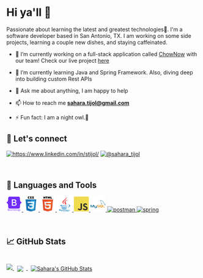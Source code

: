 <h1 align="left">Hi ya'll 👋</h1>
<p align="left">Passionate about learning the latest and greatest technologies🌱. I'm a software developer based in San Antonio, TX. I am working on some side projects, learning a couple new dishes, and staying caffeinated.</p>

- 🔭 I’m currently working on a full-stack application called [ChowNow](https://github.com/chow-now/capstone) with our team! Check our live project [here](https://chownow.xyz/)

- 🌱 I’m currently learning Java and Spring Framework. Also, diving deep into building custom Rest APIs

- 💬 Ask me about anything, I am happy to help

- 📫 How to reach me **sahara.tijol@gmail.com**

- ⚡ Fun fact: I am a night owl.🦉

## 	🔗 Let's connect
<p align="left">
<a href="https://linkedin.com/in/https://www.linkedin.com/in/stijol/" target="blank"><img align="center" src="https://cdn.jsdelivr.net/npm/simple-icons@3.0.1/icons/linkedin.svg" alt="https://www.linkedin.com/in/stijol/" height="30" width="40" /></a>
<a href="https://www.hackerrank.com/@sahara_tijol" target="blank"><img align="center" src="https://cdn.jsdelivr.net/npm/simple-icons@3.0.1/icons/hackerrank.svg" alt="@sahara_tijol" height="30" width="40" /></a>
</p>
<br>


## 💼 Languages and Tools
<p align="left"> <a href="https://getbootstrap.com" target="_blank"> <img src="https://raw.githubusercontent.com/devicons/devicon/master/icons/bootstrap/bootstrap-plain-wordmark.svg" alt="bootstrap" width="40" height="40"/> </a> <a href="https://www.w3schools.com/css/" target="_blank"> <img src="https://raw.githubusercontent.com/devicons/devicon/master/icons/css3/css3-original-wordmark.svg" alt="css3" width="40" height="40"/> </a> <a href="https://www.w3.org/html/" target="_blank"> <img src="https://raw.githubusercontent.com/devicons/devicon/master/icons/html5/html5-original-wordmark.svg" alt="html5" width="40" height="40"/> </a> <a href="https://www.java.com" target="_blank"> <img src="https://raw.githubusercontent.com/devicons/devicon/master/icons/java/java-original.svg" alt="java" width="40" height="40"/> </a> <a href="https://developer.mozilla.org/en-US/docs/Web/JavaScript" target="_blank"> <img src="https://raw.githubusercontent.com/devicons/devicon/master/icons/javascript/javascript-original.svg" alt="javascript" width="40" height="40"/> </a> <a href="https://www.mysql.com/" target="_blank"> <img src="https://raw.githubusercontent.com/devicons/devicon/master/icons/mysql/mysql-original-wordmark.svg" alt="mysql" width="40" height="40"/> </a> <a href="https://postman.com" target="_blank"> <img src="https://www.vectorlogo.zone/logos/getpostman/getpostman-icon.svg" alt="postman" width="40" height="40"/> </a> <a href="https://spring.io/" target="_blank"> <img src="https://www.vectorlogo.zone/logos/springio/springio-icon.svg" alt="spring" width="40" height="40"/> </a> </p>
<br>

## &#x1f4c8; GitHub Stats
<br>

<a href="https://github.com/saharatijol/github-readme-streak-stats">
    <img src="https://github-readme-streak-stats.herokuapp.com/?user=saharatijol" width=400/>
</a>  

<a href="https://github.com/saharatijol">
  <img align="center" style="margin:0.5rem" src="https://github-readme-stats.vercel.app/api/top-langs/?username=saharatijol&layout=compact&title_color=ffffff&text_color=c9cacc&icon_color=4AB197&bg_color=1A2B34" />
</a>

<a href="https://github.com/saharatijol">
  <img align="center" style="margin:0.5rem" src="https://github-readme-stats.vercel.app/api?username=saharatijol&show_icons=true&line_height=27&count_private=true&title_color=ffffff&text_color=c9cacc&icon_color=4AB097&bg_color=1A2B34" alt="Sahara's GitHub Stats" />
</a>

<br>
